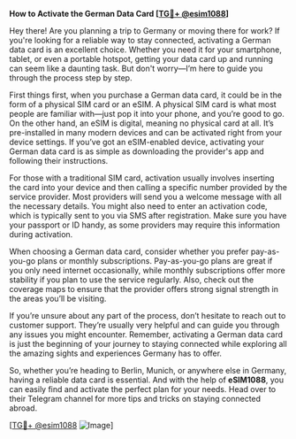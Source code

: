 **How to Activate the German Data Card [[TG💪+ @esim1088](https://t.me/s/esim1088)]**

Hey there! Are you planning a trip to Germany or moving there for work? If you're looking for a reliable way to stay connected, activating a German data card is an excellent choice. Whether you need it for your smartphone, tablet, or even a portable hotspot, getting your data card up and running can seem like a daunting task. But don't worry—I’m here to guide you through the process step by step.

First things first, when you purchase a German data card, it could be in the form of a physical SIM card or an eSIM. A physical SIM card is what most people are familiar with—just pop it into your phone, and you’re good to go. On the other hand, an eSIM is digital, meaning no physical card at all. It’s pre-installed in many modern devices and can be activated right from your device settings. If you’ve got an eSIM-enabled device, activating your German data card is as simple as downloading the provider's app and following their instructions.

For those with a traditional SIM card, activation usually involves inserting the card into your device and then calling a specific number provided by the service provider. Most providers will send you a welcome message with all the necessary details. You might also need to enter an activation code, which is typically sent to you via SMS after registration. Make sure you have your passport or ID handy, as some providers may require this information during activation.

When choosing a German data card, consider whether you prefer pay-as-you-go plans or monthly subscriptions. Pay-as-you-go plans are great if you only need internet occasionally, while monthly subscriptions offer more stability if you plan to use the service regularly. Also, check out the coverage maps to ensure that the provider offers strong signal strength in the areas you’ll be visiting.

If you’re unsure about any part of the process, don’t hesitate to reach out to customer support. They’re usually very helpful and can guide you through any issues you might encounter. Remember, activating a German data card is just the beginning of your journey to staying connected while exploring all the amazing sights and experiences Germany has to offer.

So, whether you’re heading to Berlin, Munich, or anywhere else in Germany, having a reliable data card is essential. And with the help of **eSIM1088**, you can easily find and activate the perfect plan for your needs. Head over to their Telegram channel for more tips and tricks on staying connected abroad.

[[TG💪+ @esim1088](https://t.me/s/esim1088) ![Image](https://i.postimg.cc/Y0z9fWf4/image.png)]